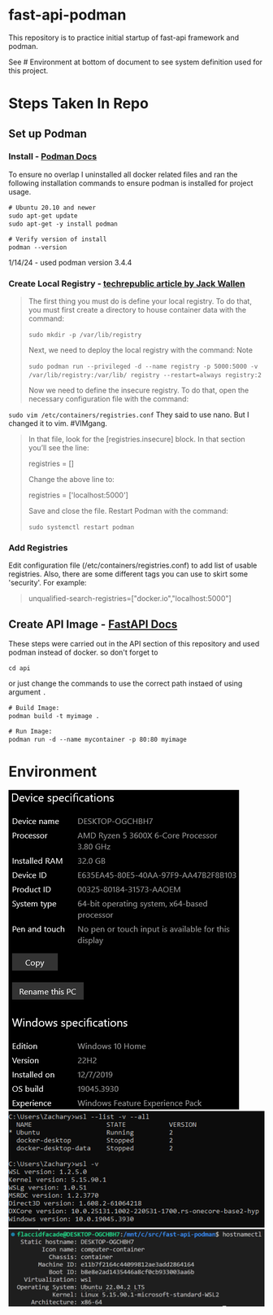 # fast-api-podman
This repository is to practice initial startup of fast-api framework and podman.

See # Environment at bottom of document to see system definition used for this project.

# Steps Taken In Repo

## Set up Podman

### Install - [Podman Docs](https://podman.io/docs/installation)
To ensure no overlap I uninstalled all docker related files and ran the following installation commands to ensure podman is installed for project usage. 

```Shell
# Ubuntu 20.10 and newer
sudo apt-get update
sudo apt-get -y install podman
```

```Shell
# Verify version of install
podman --version
```
 1/14/24 - used podman version 3.4.4

### Create Local Registry - [techrepublic article by Jack Wallen](https://www.techrepublic.com/article/how-to-set-up-a-local-image-repository-with-podman/)

> 
> The first thing you must do is define your local registry. To do that, you must first create a directory to house container data with the command:
> 
> ```sudo mkdir -p /var/lib/registry```
> 
> Next, we need to deploy the local registry with the command:
Note 
> 
> ```sudo podman run --privileged -d --name registry -p 5000:5000 -v /var/lib/registry:/var/lib/ registry --restart=always registry:2```
> 
> Now we need to define the insecure registry. To do that, open the necessary configuration file with the command:
> 
```sudo vim /etc/containers/registries.conf```
They said to use nano. But I changed it to vim. #VIMgang.
> 
> In that file, look for the [registries.insecure] block. In that section you’ll see the line:
> 
> registries = []
> 
> Change the above line to:
> 
> registries = ['localhost:5000']
> 
> Save and close the file. Restart Podman with the command:
> 
> ```sudo systemctl restart podman```

### Add Registries

Edit configuration file (/etc/containers/registries.conf) to add list of usable registries. Also, there are some different tags you can use to skirt some 'security'. For example:
> unqualified-search-registries=["docker.io","localhost:5000"]

## Create API Image  - [FastAPI Docs](https://fastapi.tiangolo.com/deployment/docker/)
These steps were carried out in the API section of this repository and used podman instead of docker. so don't forget to
```Shell 
cd api 
```
or just change the commands to use the correct path instaed of using argument <code>.</code>
```Shell
# Build Image:
podman build -t myimage .
```
```Shell
# Run Image:
podman run -d --name mycontainer -p 80:80 myimage
```
# Environment
![OS Version Image](/README_ASSETS/OS.PNG)
![WSL Version Image](/README_ASSETS/wsl.PNG)
![WSL OS Version Image](/README_ASSETS/WSL_OS.PNG)

